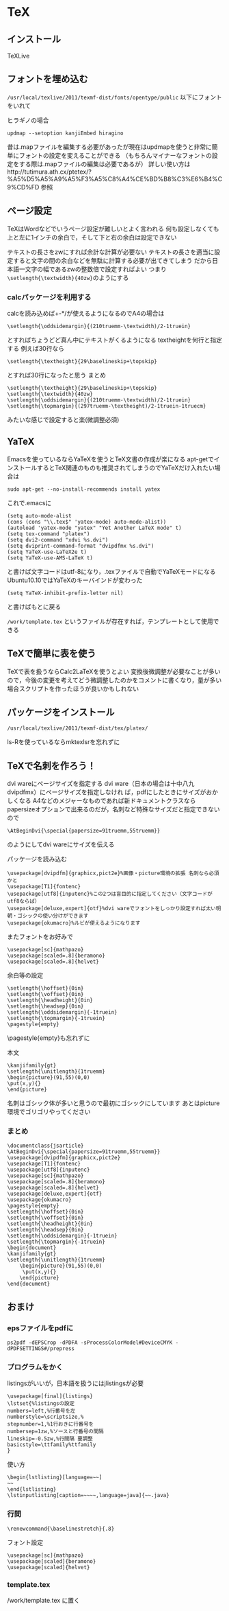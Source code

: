 # TeX

## インストール

TeXLive


## フォントを埋め込む
`/usr/local/texlive/2011/texmf-dist/fonts/opentype/public` 以下にフォントをいれて

ヒラギノの場合

    updmap --setoption kanjiEmbed hiragino

昔は.mapファイルを編集する必要があったが現在はupdmapを使うと非常に簡単にフォントの設定を変えることができる
（もちろんマイナーなフォントの設定をする際は.mapファイルの編集は必要であるが） 詳しい使い方はhttp://tutimura.ath.cx/ptetex/?%A5%D5%A5%A9%A5%F3%A5%C8%A4%CE%BD%B8%C3%E6%B4%C9%CD%FD 参照


## ページ設定

TeXはWordなどでいうページ設定が難しいとよく言われる
何も設定しなくても上と左に1インチの余白で，そして下と右の余白は設定できない

テキストの長さをzwにすれば余計な計算が必要ない
テキストの長さを適当に設定すると文字の間の余白などを無駄に計算する必要が出てきてしまう
だから日本語一文字の幅であるzwの整数倍で設定すればよい
つまり`\setlength{\textwidth}{40zw}`のようにする

### calcパッケージを利用する
calcを読み込めば+-*/が使えるようになるのでA4の場合は

    \setlength{\oddsidemargin}{(210truemm-\textwidth)/2-1truein}

とすればちょうどど真ん中にテキストがくるようになる textheightを何行と指定する
例えば30行なら

    \setlength{\textheight}{29\baselineskip+\topskip}

とすれば30行になったと思う
まとめ

    \setlength{\textheight}{29\baselineskip+\topskip}
    \setlength{\textwidth}{40zw}
    \setlength{\oddsidemargin}{(210truemm-\textwidth)/2-1truein}
    \setlength{\topmargin}{(297truemm-\textheight)/2-1truein-1truecm}

みたいな感じで設定すると楽(微調整必須)

## YaTeX

Emacsを使っているならYaTeXを使うとTeX文書の作成が楽になる apt-getでインストールするとTeX関連のものも推奨されてしまうのでYaTeXだけ入れたい場合は

    sudo apt-get --no-install-recommends install yatex

これで.emacsに

    (setq auto-mode-alist
    (cons (cons "\\.tex$" 'yatex-mode) auto-mode-alist))
    (autoload 'yatex-mode "yatex" "Yet Another LaTeX mode" t)
    (setq tex-command "platex")
    (setq dvi2-command "xdvi %s.dvi")
    (setq dviprint-command-format "dvipdfmx %s.dvi")
    (setq YaTeX-use-LaTeX2e t)
    (setq YaTeX-use-AMS-LaTeX t)

と書けば文字コードはutf-8になり，.texファイルで自動でYaTeXモードになる Ubuntu10.10ではYaTeXのキーバインドが変わった

    (setq YaTeX-inhibit-prefix-letter nil)

と書けばもとに戻る

`/work/template.tex` というファイルが存在すれば，テンプレートとして使用できる


## TeXで簡単に表を使う

TeXで表を扱うならCalc2LaTeXを使うとよい 変換後微調整が必要なことが多いので，今後の変更を考えてどう微調整したのかをコメントに書くなり，量が多い場合スクリプトを作ったほうが良いかもしれない


## パッケージをインストール

    /usr/local/texlive/2011/texmf-dist/tex/platex/

ls-Rを使っているならmktexlsrを忘れずに


## TeXで名刺を作ろう！

dvi wareにページサイズを指定する
dvi ware（日本の場合は十中八九dvipdfmx）にページサイズを指定しなけれ ば，pdfにしたときにサイズがおかしくなる A4などのメジャーなものであれば新ドキュメントクラスならpapersizeオプションで出来るのだが，名刺など特殊なサイズだと指定できないので

    \AtBeginDvi{\special{papersize=91truemm,55truemm}}

のようにしてdvi wareにサイズを伝える


パッケージを読み込む

    \usepackage[dvipdfm]{graphicx,pict2e}%画像・picture環境の拡張 名刺なら必須かと
    \usepackage[T1]{fontenc}
    \usepackage[utf8]{inputenc}%この2つは盲目的に指定してください（文字コードがutf8ならば）
    \usepackage[deluxe,expert]{otf}%dvi wareでフォントをしっかり設定すれば太い明朝・ゴシックの使い分けができます
    \usepackage{okumacro}%ルビが使えるようになります

またフォントをお好みで

    \usepackage[sc]{mathpazo}
    \usepackage[scaled=.8]{beramono}
    \usepackage[scaled=.8]{helvet}

余白等の設定

    \setlength{\hoffset}{0in}
    \setlength{\voffset}{0in}
    \setlength{\headheight}{0in}
    \setlength{\headsep}{0in}
    \setlength{\oddsidemargin}{-1truein}
    \setlength{\topmargin}{-1truein}
    \pagestyle{empty}

\pagestyle{empty}も忘れずに


本文

    \kanjifamily{gt}
    \setlength{\unitlength}{1truemm}
    \begin{picture}(91,55)(0,0)
    \put(x,y){}
    \end{picture}

名刺はゴシック体が多いと思うので最初にゴシックにしています あとはpicture環境でゴリゴリやってください


### まとめ

    \documentclass{jsarticle}
    \AtBeginDvi{\special{papersize=91truemm,55truemm}}
    \usepackage[dvipdfm]{graphicx,pict2e}
    \usepackage[T1]{fontenc}
    \usepackage[utf8]{inputenc}
    \usepackage[sc]{mathpazo}
    \usepackage[scaled=.8]{beramono}
    \usepackage[scaled=.8]{helvet}
    \usepackage[deluxe,expert]{otf}
    \usepackage{okumacro}
    \pagestyle{empty}
    \setlength{\hoffset}{0in}
    \setlength{\voffset}{0in}
    \setlength{\headheight}{0in}
    \setlength{\headsep}{0in}
    \setlength{\oddsidemargin}{-1truein}
    \setlength{\topmargin}{-1truein}
    \begin{document}
    \kanjifamily{gt}
    \setlength{\unitlength}{1truemm}
        \begin{picture}(91,55)(0,0)
         \put(x,y){}
        \end{picture}
    \end{document}


## おまけ

### epsファイルをpdfに

    ps2pdf -dEPSCrop -dPDFA -sProcessColorModel#DeviceCMYK -dPDFSETTINGS#/prepress

### プログラムをかく

listingsがいいが，日本語を扱うにはjlistingsが必要

    \usepackage[final]{listings}
    \lstset{%listingsの設定
    numbers=left,%行番号を左
    numberstyle=\scriptsize,%
    stepnumber=1,%1行おきに行番号を
    numbersep=1zw,%ソースと行番号の間隔
    lineskip=-0.5zw,%行間隔 要調整
    basicstyle=\ttfamily%ttfamily
    }

使い方

    \begin{lstlisting}[language=~~]
    ~~
    \end{lstlisting}
    \lstinputlisting[caption=~~~~,language=java]{~~.java}

### 行間

    \renewcommand{\baselinestretch}{.8}

フォント設定

    \usepackage[sc]{mathpazo}
    \usepackage[scaled]{beramono}
    \usepackage[scaled]{helvet}


### template.tex

/work/template.tex に置く
